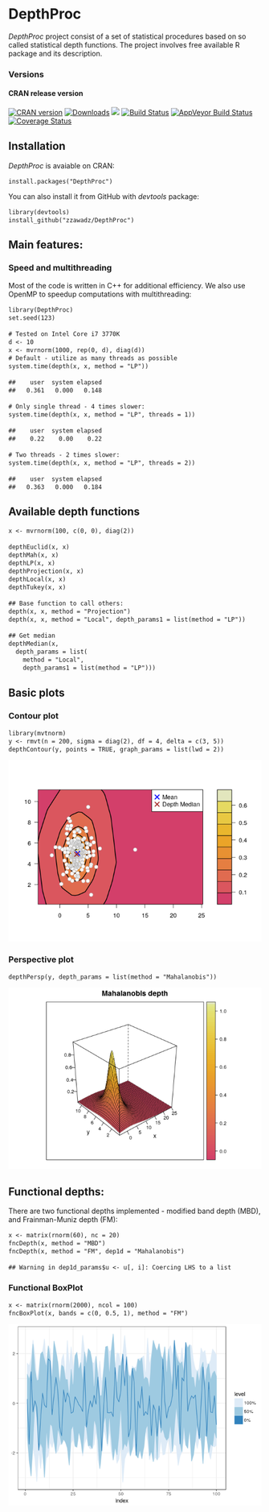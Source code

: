 DepthProc
=========

*DepthProc* project consist of a set of statistical procedures based on
so called statistical depth functions. The project involves free
available R package and its description.

### Versions

#### CRAN release version

[![CRAN
version](https://www.r-pkg.org/badges/version/DepthProc)](https://cran.rstudio.com/web/packages/DepthProc/index.html)
[![Downloads](https://cranlogs.r-pkg.org/badges/DepthProc)](https://cran.rstudio.com/package=DepthProc)
[![](https://cranlogs.r-pkg.org/badges/grand-total/DepthProc)](https://cran.rstudio.com/web/packages/DepthProc/index.html)
[![Build
Status](https://travis-ci.org/zzawadz/DepthProc.svg?branch=master)](https://travis-ci.org/zzawadz/DepthProc)
[![AppVeyor Build
Status](https://ci.appveyor.com/api/projects/status/github/zzawadz/DepthProc?branch=master&svg=true)](https://ci.appveyor.com/project/zzawadz/DepthProc)
[![Coverage
Status](https://img.shields.io/codecov/c/github/zzawadz/DepthProc/master.svg)](https://codecov.io/github/zzawadz/DepthProc?branch=master)

Installation
------------

*DepthProc* is avaiable on CRAN:

    install.packages("DepthProc")

You can also install it from GitHub with *devtools* package:

    library(devtools)
    install_github("zzawadz/DepthProc")

Main features:
--------------

### Speed and multithreading

Most of the code is written in C++ for additional efficiency. We also
use OpenMP to speedup computations with multithreading:

    library(DepthProc)
    set.seed(123)

    # Tested on Intel Core i7 3770K
    d <- 10
    x <- mvrnorm(1000, rep(0, d), diag(d))
    # Default - utilize as many threads as possible
    system.time(depth(x, x, method = "LP"))

    ##    user  system elapsed 
    ##   0.361   0.000   0.148

    # Only single thread - 4 times slower:
    system.time(depth(x, x, method = "LP", threads = 1))

    ##    user  system elapsed 
    ##    0.22    0.00    0.22

    # Two threads - 2 times slower:
    system.time(depth(x, x, method = "LP", threads = 2))

    ##    user  system elapsed 
    ##   0.363   0.000   0.184

Available depth functions
-------------------------

    x <- mvrnorm(100, c(0, 0), diag(2))

    depthEuclid(x, x)
    depthMah(x, x)
    depthLP(x, x)
    depthProjection(x, x)
    depthLocal(x, x)
    depthTukey(x, x)

    ## Base function to call others:
    depth(x, x, method = "Projection")
    depth(x, x, method = "Local", depth_params1 = list(method = "LP"))

    ## Get median
    depthMedian(x, 
      depth_params = list(
        method = "Local",
        depth_params1 = list(method = "LP")))

Basic plots
-----------

### Contour plot

    library(mvtnorm)
    y <- rmvt(n = 200, sigma = diag(2), df = 4, delta = c(3, 5))
    depthContour(y, points = TRUE, graph_params = list(lwd = 2))

![](README_files/figure-markdown_strict/contour-1.png)

### Perspective plot

    depthPersp(y, depth_params = list(method = "Mahalanobis"))

![](README_files/figure-markdown_strict/persp-1.png)

Functional depths:
------------------

There are two functional depths implemented - modified band depth (MBD),
and Frainman-Muniz depth (FM):

    x <- matrix(rnorm(60), nc = 20)
    fncDepth(x, method = "MBD")
    fncDepth(x, method = "FM", dep1d = "Mahalanobis")

    ## Warning in dep1d_params$u <- u[, i]: Coercing LHS to a list

### Functional BoxPlot

    x <- matrix(rnorm(2000), ncol = 100)
    fncBoxPlot(x, bands = c(0, 0.5, 1), method = "FM")

![](README_files/figure-markdown_strict/fncBox-1.png)
